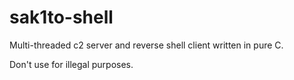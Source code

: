 # sak1to-shell
Multi-threaded c2 server and reverse shell client written in pure C.

Don't use for illegal purposes.

